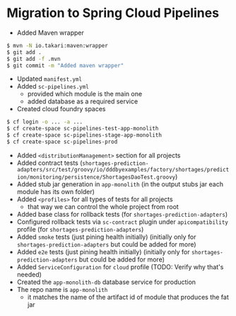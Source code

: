 # Migration to Spring Cloud Pipelines

- Added Maven wrapper

```bash
$ mvn -N io.takari:maven:wrapper
$ git add .
$ git add -f .mvn
$ git commit -m "Added maven wrapper" 
```

- Updated `manifest.yml`
- Added `sc-pipelines.yml`
    - provided which module is the main one
    - added database as a required service
- Created cloud foundry spaces

```bash
$ cf login -o ... -a ...
$ cf create-space sc-pipelines-test-app-monolith
$ cf create-space sc-pipelines-stage-app-monolith
$ cf create-space sc-pipelines-prod
```

- Added `<distributionManagement>` section for all projects
- Added contract tests (`shortages-prediction-adapters/src/test/groovy/io/dddbyexamples/factory/shortages/prediction/monitoring/persistence/ShortagesDaoTest.groovy`)
- Added stub jar generation in `app-monolith` (in the output stubs jar each module has its own folder)
- Added `<profiles>` for all types of tests for all projects
  - that way we can control the whole project from root 
- Added base class for rollback tests (for `shortages-prediction-adapters`)
- Configured rollback tests via `sc-contract` plugin under `apicompatibility` profile (for `shortages-prediction-adapters`)
- Added `smoke` tests (just pining health initially) (initially only for `shortages-prediction-adapters` but could be added for more)
- Added `e2e` tests (just pining health initially) (initially only for `shortages-prediction-adapters` but could be added for more)
- Added `ServiceConfiguration` for `cloud` profile (TODO: Verify why that's needed)
- Created the `app-monolith-db` database service for production
- The repo name is `app-monolith`
  - it matches the name of the artifact id of module that produces the fat jar
  


